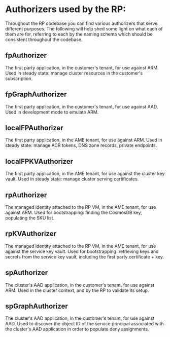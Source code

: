 # Authorizers used by the RP:

Throughout the RP codebase you can find various authorizers that serve different
purposes. The following will help shed some light on what each of them are for,
referring to each by the naming schema which should be consistent throughout the
codebase.

## fpAuthorizer

The first party application, in the customer's tenant, for use against ARM. Used
in steady state: manage cluster resources in the customer's subscription.

## fpGraphAuthorizer

The first party application, in the customer's tenant, for use against AAD. Used
in development mode to emulate ARM.

## localFPAuthorizer

The first party application, in the AME tenant, for use against ARM. Used in
steady state: manage ACR tokens, DNS zone records, private endpoints.

## localFPKVAuthorizer

The first party application, in the AME tenant, for use against the cluster key
vault. Used in steady state: manage cluster serving certificates.

## rpAuthorizer

The managed identity attached to the RP VM, in the AME tenant, for use against
ARM. Used for bootstrapping: finding the CosmosDB key, populating the SKU list.

## rpKVAuthorizer

The managed identity attached to the RP VM, in the AME tenant, for use against
the service key vault. Used for bootstrapping: retrieving keys and secrets from
the service key vault, including the first party certificate + key.

## spAuthorizer

The cluster's AAD application, in the customer's tenant, for use against ARM.
Used in the cluster context, and by the RP to validate its setup.

## spGraphAuthorizer

The cluster's AAD application, in the customer's tenant, for use against AAD.
Used to discover the object ID of the service principal associated with the
cluster's AAD application in order to populate deny assignments.
